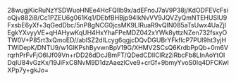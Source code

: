 28wugjKicRuNzYSDWuoHNEe4HcFQIlb9x/adEFnoJ7aV9P38j/KdODFEVcFsioQjv882i8/Cc1PZEU6g061Kq1/DEbfBHBjp94IkNvVV9JQVZyQmNTEHUSlU9FxsbE6yXf+3qGedDbc/5nP8gNCG0jcsMK9LIRuaR9vQIN085aTsUwx4UaZjlEgkYXvyyVE+qHAHywKqUH4HxYhaFPeMDZ042xYWk8yttzNZen732fsxyOTW0V+P85rt3xQmoED//ablSZ2dILcyg6qgjcDQvDGUBrYFkflcP7PUl9ht3yjHTWlDepK/DNTU9/w1GlKPshByvwnBpV19G/XHMV2SCsQ6KrdbPpQb+0m6VrqrhPrFvFjO6IJf09Vn+rDD26dDcJBmFT/QDedCDllClRz2iRbcFb8LInAoYtOIDqlU84vGzKx/19JiFxC8NvM9D1dzAaezlCve9+crGf+9bmyYvoS0Iq4DFCKwlXPp7y+gkJo=